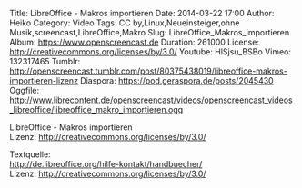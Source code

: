 Title: LibreOffice - Makros importieren
Date: 2014-03-22 17:00
Author: Heiko
Category: Video
Tags: CC by,Linux,Neueinsteiger,ohne Musik,screencast,LibreOffice,Makro
Slug: LibreOffice_Makros_importieren
Album: https://www.openscreencast.de
Duration: 261000
License: http://creativecommons.org/licenses/by/3.0/
Youtube: HlSjsu_BSBo
Vimeo: 132317465
Tumblr: http://openscreencast.tumblr.com/post/80375438019/libreoffice-makros-importieren-lizenz
Diaspora: https://pod.geraspora.de/posts/2045430
Oggfile: http://www.librecontent.de/openscreencast/videos/openscreencast_videos_libreoffice/libreoffice_makro_importieren.ogg

LibreOffice - Makros importieren  
Lizenz: <http://creativecommons.org/licenses/by/3.0/>  
  
Textquelle:  
<http://de.libreoffice.org/hilfe-kontakt/handbuecher/>  
Lizenz: <http://creativecommons.org/licenses/by/3.0/>

